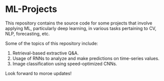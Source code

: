 # ML-Projects

This repository contains the source code for some projects that involve applying ML, particularly deep learning, in various tasks pertaining to CV, NLP, forecasting, etc.

Some of the topics of this repository include:
1. Retrieval-based extractive Q&A.
2. Usage of RNNs to analyze and make predictions on time-series values.
3. Image classification using speed-optimized CNNs.

Look forward to moroe updates!
